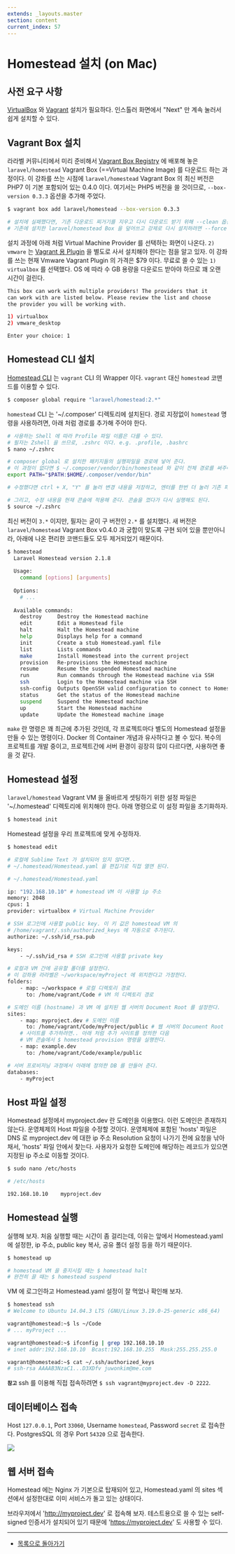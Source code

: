 ```yaml
---
extends: _layouts.master
section: content
current_index: 57
---
```


# Homestead 설치 (on Mac)

## 사전 요구 사항

[VirtualBox](https://www.virtualbox.org/wiki/Downloads) 와 [Vagrant](http://www.vagrantup.com/downloads.html) 설치가 필요하다. 인스톨러 화면에서 "Next" 만 계속 눌러서 쉽게 설치할 수 있다.
 
## Vagrant Box 설치

라라벨 커뮤니티에서 미리 준비해서 [Vagrant Box Registry](https://atlas.hashicorp.com/boxes/search) 에 배포해 놓은 `laravel/homestead` Vagrant Box (==Virtual Machine Image) 를 다운로드 하는 과정이다. 이 강좌를 쓰는 시점에 `laravel/homestead` Vagrant Box 의 최신 버전은 PHP7 이 기본 포함되어 있는 0.4.0 이다. 여기서는 PHP5 버전을 쓸 것이므로, `--box-version 0.3.3` 옵션을 추가해 주었다.

```bash
$ vagrant box add laravel/homestead --box-version 0.3.3

# 설치에 실패했다면, 기존 다운로드 찌거기를 지우고 다시 다운로드 받기 위해 --clean 옵션 스위치를 붙여야 한다.
# 기존에 설치한 laravel/homestead Box 을 덮어쓰고 강제로 다시 설치하려면 --force 옵션 스위치를 붙인다.
```

설치 과정에 아래 처럼 Virtual Machine Provider 를 선택하는 화면이 나온다. `2) vmware` 는 [Vagrant 용 Plugin](http://www.vagrantup.com/vmware) 을 별도로 사서 설치해야 한다는 점을 알고 있자. 이 강좌를 쓰는 현재 Vmware Vagrant Plugin 의 가격은 $79 이다. 무료로 쓸 수 있는 `1) virtualbox` 를 선택했다. OS 에 따라 수 GB 용량을 다운로드 받아야 하므로 꽤 오랜 시간이 걸린다.

```bash
This box can work with multiple providers! The providers that it
can work with are listed below. Please review the list and choose
the provider you will be working with.

1) virtualbox
2) vmware_desktop

Enter your choice: 1
```

## Homestead CLI 설치

[Homestead CLI](https://github.com/laravel/homestead) 는 `vagrant` CLI 의 Wrapper 이다. `vagrant` 대신 `homestead` 코맨드를 이용할 수 있다.  

```bash
$ composer global require "laravel/homestead:2.*"
```

`homestead` CLI 는 '~/.composer' 디렉토리에 설치된다. 경로 지정없이 `homestead` 명령을 사용하려면, 아래 처럼 경로를 추가해 주어야 한다.

```bash
# 사용하는 Shell 에 따라 Profile 파일 이름은 다를 수 있다. 
# 필자는 Zshell 을 쓰므로, .zshrc 이다. e.g. .profile, .bashrc
$ nano ~/.zshrc

# composer global 로 설치한 패키지들의 실행파일을 경로에 넣어 준다.
# 이 과정이 없다면 $ ~/.composer/vendor/bin/homestead 와 같이 전체 경로를 써주어야 한다.
export PATH="$PATH:$HOME/.composer/vendor/bin"

# 수정했다면 ctrl + X, "Y" 를 눌러 변경 내용을 저장하고, 엔터를 한번 더 눌러 기존 파일을 덮어 쓴다. 

# 그리고, 수정 내용을 현재 콘솔에 적용해 준다. 콘솔을 껐다가 다시 실행해도 된다.
$ source ~/.zshrc
```

최신 버전이 `3.*` 이지만, 필자는 굳이 구 버전인 `2.*` 를 설치했다. 새 버전은 `laravel/homestead` Vagrant Box v0.4.0 과 궁합이 맞도록 구현 되어 있을 뿐만아니라, 아래에 나온 편리한 코맨드들도 모두 제거되었기 때문이다.

```bash
$ homestead
  Laravel Homestead version 2.1.8
  
  Usage:
    command [options] [arguments]
  
  Options:
    # ...
  
  Available commands:
    destroy     Destroy the Homestead machine
    edit        Edit a Homestead file
    halt        Halt the Homestead machine
    help        Displays help for a command
    init        Create a stub Homestead.yaml file
    list        Lists commands
    make        Install Homestead into the current project
    provision   Re-provisions the Homestead machine
    resume      Resume the suspended Homestead machine
    run         Run commands through the Homestead machine via SSH
    ssh         Login to the Homestead machine via SSH
    ssh-config  Outputs OpenSSH valid configuration to connect to Homestead
    status      Get the status of the Homestead machine
    suspend     Suspend the Homestead machine
    up          Start the Homestead machine
    update      Update the Homestead machine image
```

`make` 란 명령은 꽤 최근에 추가된 것인데, 각 프로젝트마다 별도의 Homestead 설정을 만들 수 있는 명령이다. Docker 의 Container 개념과 유사하다고 볼 수 있다. 복수의 프로젝트를 개발 중이고, 프로젝트간에 서버 환경이 굉장히 많이 다르다면, 사용하면 좋을 것 같다.

## Homestead 설정

`laravel/homestead` Vagrant VM 을 올바르게 셋팅하기 위한 설정 파일은 '~/.homestead' 디렉토리에 위치해야 한다. 아래 명령으로 이 설정 파일을 초기화하자.

```bash
$ homestead init
```

Homestead 설정을 우리 프로젝트에 맞게 수정하자.

```bash
$ homestead edit

# 로컬에 Sublime Text 가 설치되어 있지 않다면..
# ~/.homestead/Homestead.yaml 을 편집기로 직접 열면 된다.
```

```bash
# ~/.homestead/Homestead.yaml

ip: "192.168.10.10" # homestead VM 이 사용할 ip 주소
memory: 2048
cpus: 1
provider: virtualbox # Virtual Machine Provider

# SSH 로그인에 사용할 public key. 이 키 값은 homestead VM 의 
# /home/vagrant/.ssh/authorized_keys 에 자동으로 추가된다.
authorize: ~/.ssh/id_rsa.pub 

keys:
    - ~/.ssh/id_rsa # SSH 로그인에 사용할 private key

# 로컬과 VM 간에 공유할 폴더를 설정한다.
# 이 강좌용 라라벨은 ~/workspace/myProject 에 위치한다고 가정한다.
folders:
    - map: ~/workspace # 로컬 디렉토리 경로
      to: /home/vagrant/Code # VM 의 디렉토리 경로

# 도메인 이름 (hostname) 과 VM 에 설치된 웹 서버의 Document Root 를 설정한다.
sites:
    - map: myproject.dev # 도메인 이름
      to: /home/vagrant/Code/myProject/public # 웹 서버의 Document Root
    # 사이트를 추가하려면.. 아래 처럼 추가 사이트를 정의한 다음
    # VM 콘솔에서 $ homestead provision 명령을 실행한다.
    - map: example.dev
      to: /home/vagrant/Code/example/public

# 서버 프로비저닝 과정에서 아래에 정의한 DB 를 만들어 준다.
databases:
    - myProject
```

## Host 파일 설정

Homestead 설정에서 myproject.dev 란 도메인을 이용했다. 이런 도메인은 존재하지 않는다. 운영체제의 Host 파일을 수정할 것이다. 운영체제에 포함된 'hosts' 파일은 DNS 로 myproject.dev 에 대한 ip 주소 Resolution 요청이 나가기 전에 요청을 낚아 채서, 'hosts' 파일 안에서 찾는다. 사용자가 요청한 도메인에 해당하는 레코드가 있으면 지정된 ip 주소로 이동할 것이다.

```bash
$ sudo nano /etc/hosts
```

```bash
# /etc/hosts

192.168.10.10    myproject.dev
```

## Homestead 실행

실행해 보자. 처음 실행할 때는 시간이 좀 걸리는데, 이유는 앞에서 Homestead.yaml 에 설정한, ip 주소, public key 복사, 공유 폴더 설정 등을 하기 때문이다.

```bash
$ homestead up

# homestead VM 을 중지시킬 때는 $ homestead halt
# 완전히 끌 때는 $ homestead suspend
```

VM 에 로그인하고 Homestead.yaml 설정이 잘 먹었나 확인해 보자.

```bash
$ homestead ssh
# Welcome to Ubuntu 14.04.3 LTS (GNU/Linux 3.19.0-25-generic x86_64)

vagrant@homestead:~$ ls ~/Code
# ... myProject ...

vagrant@homestead:~$ ifconfig | grep 192.168.10.10
# inet addr:192.168.10.10  Bcast:192.168.10.255  Mask:255.255.255.0

vagrant@homestead:~$ cat ~/.ssh/authorized_keys
# ssh-rsa AAAAB3NzaC1...D3XDfv juwonkim@me.com
```

**`참고`** ssh 를 이용해 직접 접속하려면 `$ ssh vagrant@myproject.dev -D 2222`. 

## 데이터베이스 접속

Host `127.0.0.1`, Port `33060`, Username `homestead`, Password `secret` 로 접속한다. PostgresSQL 의 경우 Port `54320` 으로 접속한다.

![](./images/02-install-homestead-osx-img-01.png)

## 웹 서버 접속

Homestead 에는 Nginx 가 기본으로 탑재되어 있고, Homestead.yaml 의 sites 섹션에서 설정한대로 이미 서비스가 돌고 있는 상태이다.

브라우저에서 'http://myproject.dev' 로 접속해 보자. 테스트용으로 쓸 수 있는 self-signed 인증서가 설치되어 있기 때문에 'https://myproject.dev' 도 사용할 수 있다.

<!--@start-->
---

- [목록으로 돌아가기](../readme.md)
<!--@end-->
